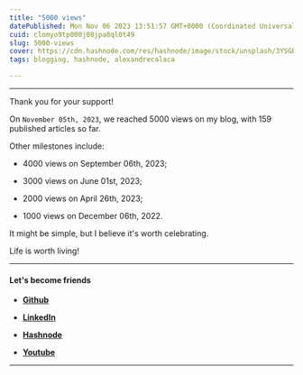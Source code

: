 ```yaml
---
title: "5000 views"
datePublished: Mon Nov 06 2023 13:51:57 GMT+0000 (Coordinated Universal Time)
cuid: clomyo9tp000j08jpa8ql0t49
slug: 5000-views
cover: https://cdn.hashnode.com/res/hashnode/image/stock/unsplash/3YSGBYZMvcs/upload/30549eb5614527c03de29b6fcd7ea91f.jpeg
tags: blogging, hashnode, alexandrecalaca

---
```


---

Thank you for your support!

On `November 05th, 2023`, we reached 5000 views on my blog, with 159 published articles so far.

Other milestones include:

* 4000 views on September 06th, 2023;
    
* 3000 views on June 01st, 2023;
    
* 2000 views on April 26th, 2023;
    
* 1000 views on December 06th, 2022.
    

It might be simple, but I believe it's worth celebrating.

Life is worth living!

---

#### Let's become friends

* [**Github**](https://github.com/elitebughunter)
    
* [**LinkedIn**](https://linkedin.com/in/alexandrecalacaofficial)
    
* [**Hashnode**](https://hashnode.com/onboard?next=/@alexandrecalaca)
    
* [**Youtube**](https://www.youtube.com/@alexandrecalacaofficial)
    

---
